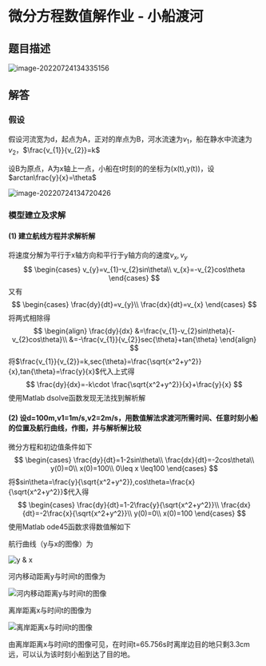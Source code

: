 # 微分方程数值解作业 - 小船渡河

## 题目描述

![image-20220724134335156](E:\MathModel\MathModelWorks\微分方程数值解T2\stem.png)

## 解答

### 假设

假设河流宽为d，起点为A，正对的岸点为B，河水流速为$v_{1}$，船在静水中流速为$v_{2}$，$\frac{v_{1}}{v_{2}}=k$

设B为原点，A为x轴上一点，小船在t时刻的的坐标为(x(t),y(t))，设$arctan\frac{y}{x}=\theta$

![image-20220724134720426](E:\MathModel\MathModelWorks\微分方程数值解T2\示意图.png)

### 模型建立及求解

#### (1) 建立航线方程并求解析解

将速度分解为平行于x轴方向和平行于y轴方向的速度$v_{x},v_{y}$
$$
\begin{cases}
v_{y}=v_{1}-v_{2}sin\theta\\
v_{x}=-v_{2}cos\theta
\end{cases}
$$
又有
$$
\begin{cases}
\frac{dy}{dt}=v_{y}\\
\frac{dx}{dt}=v_{x}
\end{cases}
$$
将两式相除得
$$
\begin{align}
\frac{dy}{dx}
&=\frac{v_{1}-v_{2}sin\theta}{-v_{2}cos\theta}\\
&=-\frac{v_{1}}{v_{2}}sec{\theta}+tan{\theta}
\end{align}
$$
将$\frac{v_{1}}{v_{2}}=k,sec{\theta}=\frac{\sqrt{x^2+y^2}}{x},tan{\theta}=\frac{y}{x}$代入上式得
$$
\frac{dy}{dx}=-k\cdot \frac{\sqrt{x^2+y^2}}{x}+\frac{y}{x}
$$
使用Matlab dsolve函数发现无法找到解析解

#### (2) 设d=100m,v1=1m/s,v2=2m/s，用数值解法求渡河所需时间、任意时刻小船的位置及航行曲线，作图，并与解析解比较

微分方程和初边值条件如下
$$
\begin{cases}
\frac{dy}{dt}=1-2sin\theta\\
\frac{dx}{dt}=-2cos\theta\\
y(0)=0\\
x(0)=100\\
0\leq x \leq100
\end{cases}
$$
将$sin\theta=\frac{y}{\sqrt{x^2+y^2}},cos\theta=\frac{x}{\sqrt{x^2+y^2}}$代入得
$$
\begin{cases}
\frac{dy}{dt}=1-2\frac{y}{\sqrt{x^2+y^2}}\\
\frac{dx}{dt}=-2\frac{x}{\sqrt{x^2+y^2}}\\
y(0)=0\\
x(0)=100
\end{cases}
$$
使用Matlab ode45函数求得数值解如下

航行曲线（y与x的图像）为

![y & x](E:\MathModel\MathModelWorks\微分方程数值解T2\y与x的图像.jpg)

河内移动距离y与时间t的图像为

![河内移动距离y与时间t的图像](E:\MathModel\MathModelWorks\微分方程数值解T2\河内移动距离y和时间t的图像.jpg)

离岸距离x与时间t的图像为

![离岸距离x与时间t的图像](E:\MathModel\MathModelWorks\微分方程数值解T2\离岸距离x和时间t的图像.jpg)

由离岸距离x与时间t的图像可见，在时间t=65.756s时离岸边目的地只剩3.3cm远，可以认为该时刻小船到达了目的地。